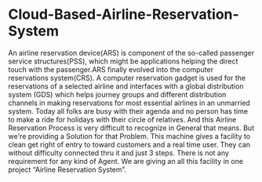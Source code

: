 # Cloud-Based-Airline-Reservation-System
An airline  reservation  device(ARS)  is  component  of  the  so-called passenger service structures(PSS), which might be applications helping the direct touch with the passenger.ARS  finally  evolved  into  the computer  reservations  system(CRS).  A computer reservation gadget is used for the reservations of a selected airline and interfaces with a global distribution system (GDS) which helps journey groups and different distribution channels in making reservations for most essential airlines in an unmarried system. Today all folks are busy with their agenda and no person has time to make a ride for holidays with their circle of relatives.  And this Airline Reservation Process is very difficult to recognize in General that means. But we're providing a Solution for that Problem. This machine gives a facility to clean get right of entry to toward customers and a real time user. They can without difficulty connected thru it and just 3 steps. There is not any requirement for any kind of Agent. We are giving an all this facility in one project “Airline Reservation System”.

